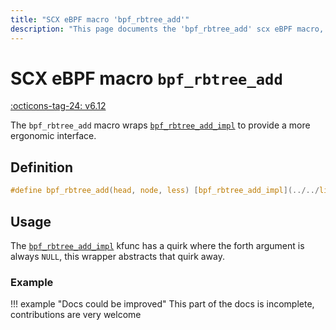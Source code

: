 ```yaml
---
title: "SCX eBPF macro 'bpf_rbtree_add'"
description: "This page documents the 'bpf_rbtree_add' scx eBPF macro, including its definition, usage, and examples."
---
```

# SCX eBPF macro `bpf_rbtree_add`

[:octicons-tag-24: v6.12](https://github.com/torvalds/linux/commit/2a52ca7c98960aafb0eca9ef96b2d0c932171357)

The `bpf_rbtree_add` macro wraps [`bpf_rbtree_add_impl`](../../linux/kfuncs/bpf_rbtree_add_impl.md) to provide a more ergonomic interface.

## Definition

```c
#define bpf_rbtree_add(head, node, less) [bpf_rbtree_add_impl](../../linux/kfuncs/bpf_rbtree_add_impl.md)(head, node, less, NULL, 0)
```

## Usage

The [`bpf_rbtree_add_impl`](../../linux/kfuncs/bpf_rbtree_add_impl.md) kfunc has a quirk where the forth argument is always `NULL`, this wrapper abstracts that quirk away.

### Example

!!! example "Docs could be improved"
    This part of the docs is incomplete, contributions are very welcome
